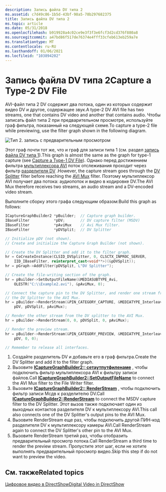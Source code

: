 ```yaml
---
description: Запись файла DV типа 2
ms.assetid: c7d49c86-1b5d-43bf-98a5-78b297682375
title: Запись файла DV типа 2
ms.topic: article
ms.date: 05/31/2018
ms.openlocfilehash: b919928a4c02ce9e3f3f3e6fcf3d2cd376f880a8
ms.sourcegitcommit: a47bd86f517de76374e4fff33cfeb613eb259a7e
ms.translationtype: MT
ms.contentlocale: ru-RU
ms.lasthandoff: 01/06/2021
ms.locfileid: "103894202"
---
```

# <a name="capture-a-type-2-dv-file"></a><span data-ttu-id="ab9b2-103">Запись файла DV типа 2</span><span class="sxs-lookup"><span data-stu-id="ab9b2-103">Capture a Type-2 DV File</span></span>

<span data-ttu-id="ab9b2-104">AVI-файл типа 2 DV содержит два потока, один из которых содержит видео DV и другое, содержащее звук.</span><span class="sxs-lookup"><span data-stu-id="ab9b2-104">A type-2 DV AVI file has two streams, one that contains DV video and another that contains audio.</span></span> <span data-ttu-id="ab9b2-105">Чтобы записать файл типа 2 при предварительном просмотре, используйте граф фильтра, показанный на следующей схеме.</span><span class="sxs-lookup"><span data-stu-id="ab9b2-105">To capture a type-2 file while previewing, use the filter graph shown in the following diagram.</span></span>

![Тип 2. запись с предварительным просмотром](images/dv2-cap.png)

<span data-ttu-id="ab9b2-107">Этот граф почти тот же, что и граф для записи типа 1 (см. раздел [запись файла DV типа 1](capture-a-type-1-dv-file.md)).</span><span class="sxs-lookup"><span data-stu-id="ab9b2-107">This graph is almost the same as the graph for type-1 capture (see [Capture a Type-1 DV File](capture-a-type-1-dv-file.md)).</span></span> <span data-ttu-id="ab9b2-108">Однако перед достижением фильтра [мультиплексора AVI](avi-mux-filter.md) поток отслеживания проходит через фильтр [разделителя DV](dv-splitter-filter.md) .</span><span class="sxs-lookup"><span data-stu-id="ab9b2-108">However, the capture stream goes through the [DV Splitter](dv-splitter-filter.md) filter before reaching the [AVI Mux](avi-mux-filter.md) filter.</span></span> <span data-ttu-id="ab9b2-109">Поэтому мультиплексор AVI получает два потока: аудиопоток и видео в кодировке DV.</span><span class="sxs-lookup"><span data-stu-id="ab9b2-109">The AVI Mux therefore receives two streams, an audio stream and a DV-encoded video stream.</span></span>

<span data-ttu-id="ab9b2-110">Выполните сборку этого графа следующим образом:</span><span class="sxs-lookup"><span data-stu-id="ab9b2-110">Build this graph as follows:</span></span>


```C++
ICaptureGraphBuilder2 *pBuilder;  // Capture graph builder.
IBaseFilter           *pDV;       // DV capture filter (MSDV)
IBaseFilter           *pAviMux    // Avi Mux filter.
IBaseFilter           *pDVSplit;  // DV Splitter

// Initialize pDV (not shown). 
// Create and initialize the Capture Graph Builder (not shown).

// Create the DV Splitter and add it to the filter graph.
hr = CoCreateInstance(CLSID_DVSplitter, 0, CLSCTX_INPROC_SERVER,
    IID_IBaseFilter, reinterpret_cast<void**>)(&pDVSplit));
hr = pGraph->AddFilter(pDVSplit, L"DV Splitter");

// Create the file-writing section of the graph.
hr = pBuilder->SetOutputFileName(&MEDIASUBTYPE_Avi,
    OLESTR("C:\\Example2.avi"), &pAviMux, 0);

// Connect the capture pin to the DV Splitter, and render one stream from
// the DV Splitter to the AVI Mux. 
hr = pBuilder->RenderStream(&PIN_CATEGORY_CAPTURE, &MEDIATYPE_Interleaved, 
    pDV, pDVSplit, pAviMux);

// Render the other stream from the DV splitter to the AVI Mux.
hr = pBuilder->RenderStream(0, 0, pDVSplit, 0, pAviMux);

// Render the preview stream.
hr = pBuilder->RenderStream(&PIN_CATEGORY_PREVIEW, &MEDIATYPE_Interleaved, 
    pDV, 0, 0);

// Remember to release all interfaces.
```



1.  <span data-ttu-id="ab9b2-111">Создайте разделитель DV и добавьте его в граф фильтра.</span><span class="sxs-lookup"><span data-stu-id="ab9b2-111">Create the DV Splitter and add it to the filter graph.</span></span>
2.  <span data-ttu-id="ab9b2-112">Вызовите [**ICaptureGraphBuilder2:: сетаутпутфиленаме**](/windows/desktop/api/Strmif/nf-strmif-icapturegraphbuilder2-setoutputfilename) , чтобы подключить фильтр мультиплексора AVI к фильтру записи файлов.</span><span class="sxs-lookup"><span data-stu-id="ab9b2-112">Call [**ICaptureGraphBuilder2::SetOutputFileName**](/windows/desktop/api/Strmif/nf-strmif-icapturegraphbuilder2-setoutputfilename) to connect the AVI Mux filter to the File Writer filter.</span></span>
3.  <span data-ttu-id="ab9b2-113">Вызовите [**ICaptureGraphBuilder2:: RenderStream**](/windows/desktop/api/Strmif/nf-strmif-icapturegraphbuilder2-renderstream) , чтобы подключить фильтр записи Мсдв к разделителю DV.</span><span class="sxs-lookup"><span data-stu-id="ab9b2-113">Call [**ICaptureGraphBuilder2::RenderStream**](/windows/desktop/api/Strmif/nf-strmif-icapturegraphbuilder2-renderstream) to connect the MSDV capture filter to the DV Splitter.</span></span> <span data-ttu-id="ab9b2-114">Этот вызов также подключает один из выходных контактов разделителя DV к мультиплексору AVI.</span><span class="sxs-lookup"><span data-stu-id="ab9b2-114">This call also connects one of the DV Splitter's output pins to the AVI Mux.</span></span>
4.  <span data-ttu-id="ab9b2-115">Вызовите RenderStream еще раз, чтобы подключить другой ПИН-код разделителя DV к мультиплексору камеры AVI.</span><span class="sxs-lookup"><span data-stu-id="ab9b2-115">Call RenderStream again to connect the DV Splitter's other pin to the AVI Mux.</span></span>
5.  <span data-ttu-id="ab9b2-116">Вызовите RenderStream третий раз, чтобы отобразить предварительный просмотр потока.</span><span class="sxs-lookup"><span data-stu-id="ab9b2-116">Call RenderStream a third time to render the preview stream.</span></span> <span data-ttu-id="ab9b2-117">Пропустите этот шаг, если не хотите выполнять предварительный просмотр видео.</span><span class="sxs-lookup"><span data-stu-id="ab9b2-117">Skip this step if do not want to preview the video.</span></span>

## <a name="related-topics"></a><span data-ttu-id="ab9b2-118">См. также</span><span class="sxs-lookup"><span data-stu-id="ab9b2-118">Related topics</span></span>

<dl> <dt>

[<span data-ttu-id="ab9b2-119">Цифровое видео в DirectShow</span><span class="sxs-lookup"><span data-stu-id="ab9b2-119">Digital Video in DirectShow</span></span>](digital-video-in-directshow.md)
</dt> </dl>

 

 



